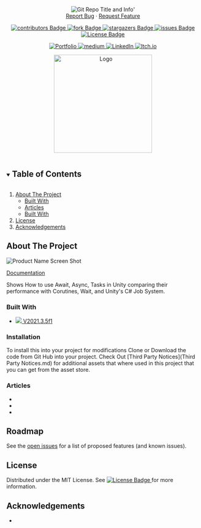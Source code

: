 <!-- Header -->
<!--<h3 align="center">Project Title</h3>-->
<!--<h2 align="center">Project Description</h2>-->

<p align="center">
	<img src ="https://github-readme-stats-jameslafritz.vercel.app/api/pin?username=JamesLaFritz&repo=RPG&theme=react" alt="Git Repo Title and Info" title="Repo Info"/>'
	<br />
	<a href="https://github.com/JamesLaFritz/RPG/issues">Report Bug</a>
        ·
        <a href="https://github.com/JamesLaFritz/RPG/issues">Request Feature</a>
</p>

<!-- PROJECT SHIELDS -->
<p align="center">
  <a href="https://github.com/JamesLafritz/RPG/graphs/contributors">
	  <img src="https://img.shields.io/github/contributors/JamesLafritz/RPG.svg?style=for-the-badge" title="contributors Badge" alt="contributors Badge"/>
  </a>
  <a href="https://github.com/JamesLaFritz/RPG/fork">
	  <img src="https://img.shields.io/github/forks/JamesLafritz/RPG.svg?style=for-the-badge" title="fork Badge" alt="fork Badge"/>
  </a>
  <a href="https://github.com/JamesLafritz/RPG/stargazers">
	  <img src="https://img.shields.io/github/stars/JamesLafritz/RPG.svg?style=for-the-badge" title="stargazers Badge" alt="stargazers Badge"/>
  </a>
  <a href="https://github.com/JamesLafritz/RPG/issues">
	  <img src="https://img.shields.io/github/issues/JamesLafritz/RPG.svg?style=for-the-badge" title="issues Badge" alt="issues Badge"/>
  </a>
  <a href="https://github.com/JamesLaFritz/RPG/blob/main/LICENSE.md">
	  <img src="https://img.shields.io/github/license/JamesLafritz/RPG.svg?style=for-the-badge" title="License Badge" alt="License Badge"/>
  </a>
</p>

<!-- Links -->
<p align="center">
  <a href="https://jameslafritz.intensive.gamedevhq.com/">
	  <img src="https://img.shields.io/badge/Portfolio-21759B?style=for-the-badge&logo=wordpress&logoColor=white" title="Portfolio Badge" alt="Portfolio"/>
  </a>
  <a href="https://ktmarine1999.medium.com/">
	  <img src="https://img.shields.io/badge/Articles-000000?style=for-the-badge&logo=medium&logoColor=white" title="medium Badge" alt="medium"/>
  </a>
  <a href="https://www.linkedin.com/in/james-lafritz/">
	  <img src="https://img.shields.io/badge/LinkedIn-0A66C2?style=for-the-badge&logo=linkedin&logoColor=white" title="LinkedIn Badge" alt="LinkedIn"/>
  </a> 
  <a href="https://ktmarine1999.itch.io/">
	  <img src="https://img.shields.io/badge/Itch-fa5c5c.svg?style=for-the-badge&logo=Itch.io&logoColor=white" title="Itch.io Badge" alt="Itch.io"/>
  </a> 
</p>


<!-- PROJECT LOGO -->
<p align="center">
  <a href="https://github.com/JamesLaFritz/RPG">
    <img src="Documentation~/Images/Logo.png" alt="Logo" width="256"/>
  </a>
</p>

<!-- TABLE OF CONTENTS -->
<details open="open">
  <summary><h2 style="display: inline-block">Table of Contents</h2></summary>
  <ol>
    <li>
      <a href="#about-the-project">About The Project</a>
      <ul>
        <li><a href="#built-with">Built With</a></li>
      </ul>
      <ul>
        <li><a href="#installation">Articles</a></li>
      </ul>
      <ul>
        <li><a href="#articles">Built With</a></li>
      </ul>
    </li>
    <li><a href="#license">License</a></li>
    <li><a href="#acknowledgements">Acknowledgements</a></li>
  </ol>
</details>



<!-- ABOUT THE PROJECT -->
## About The Project

![Product Name Screen Shot](Documentation~/Images/ScreenShot.png)

[Documentation](https://jameslafritz.github.io/RPG)

Shows How to use Await, Async, Tasks in Unity comparing their performance with Corutines, Wait, and Unity's C# Job System.


### Built With

* <a href="https://unity.com/download"><img src="https://img.shields.io/badge/Unity-100000?style=for-the-badge&logo=unity&logoColor=white"/> V2021.3.5f1</a>


<!-- Installation -->
### Installation
To install this into your project for modifications
Clone or Download the code from Git Hub into your project.
Check Out [Third Party Notices](Third Party Notices.md) for additional assets that where used in this project that you can get from the asset store.


<!-- Articles -->
### Articles

* []()
* []()
* []()



<!-- ROADMAP -->
## Roadmap

See the [open issues](https://github.com/JamesLaFritz/RPG/issues) for a list of proposed features (and known issues).



<!-- LICENSE -->
## License

Distributed under the MIT License. See 
  <a href="https://github.com/JamesLaFritz/RPG/blob/main/LICENSE.md">
	  <img src="https://img.shields.io/github/license/JamesLafritz/RPG.svg?style=for-the-badge" title="License Badge" alt="License Badge"/>
  </a> for more information.


<!-- ACKNOWLEDGEMENTS -->
## Acknowledgements
* []()
